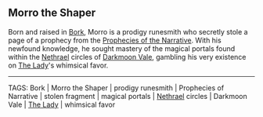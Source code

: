 ## Morro the Shaper

Born and raised in [Bork](../Places/Bork.md), Morro is a prodigy runesmith who secretly stole a page of a prophecy from the [Prophecies of the Narrative](../Artifacts/Prophecies%20of%20the%20Narrative.md). With his newfound knowledge, he sought mastery of the magical portals found within the [Nethrael](Nethrael.md) circles of [Darkmoon Vale](../Places/Darkmoon%20Vale.md), gambling his very existence on [The Lady](../Gods/The%20Lady.md)'s whimsical favor.


---
TAGS: Bork | Morro the Shaper | prodigy runesmith | Prophecies of Narrative | stolen fragment | magical portals | [Nethrael](Nethrael.md) circles | Darkmoon Vale | [The Lady](../Gods/The%20Lady.md) | whimsical favor

